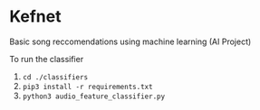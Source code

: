 # Kefnet
Basic song reccomendations using machine learning (AI Project)

To run the classifier
1. `cd ./classifiers`
2. `pip3 install -r requirements.txt`
3. `python3 audio_feature_classifier.py`
